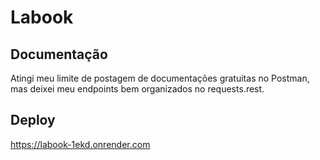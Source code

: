 # Labook

## Documentação
Atingi meu limite de postagem de documentações gratuitas no Postman, mas deixei meu endpoints bem organizados no requests.rest.

## Deploy
https://labook-1ekd.onrender.com
